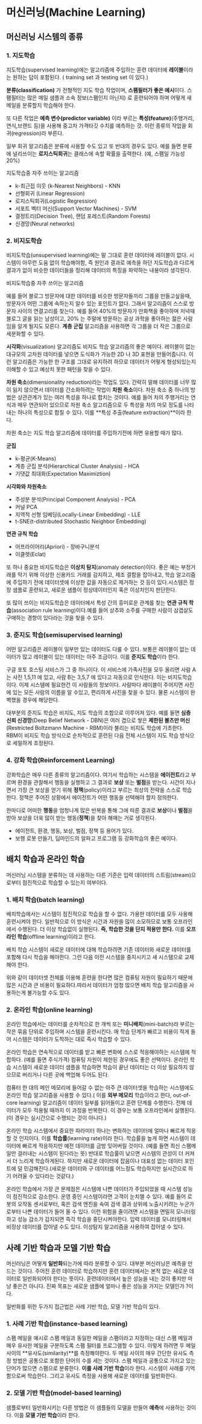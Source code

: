 # 머신러닝(Machine Learning)

## 머신러닝 시스템의 종류

### 1. 지도학습

지도학습(supervised learning)에는 알고리즘에 주입하는 훈련 데이터에 **레이블**이라는 원하는 답이 포함된다. ( training set 과 testing set 이 있다.)

**분류(classification)** 가 전형적인 지도 학습 작업이며, **스팸필터가 좋은 예시**이다. 스팸필터는 많은 메일 샘플과 소속 정보(스팸인지 아닌지) 로 훈련되어야 하며 어떻게 새 메일을 분류할지 학습해야 한다.

또 다른 작업은 **예측 변수(predictor variable)** 이라 부르는 **특성(feature)**(주행거리,연식,브랜드 등)을 사용해 중고차 가격타깃 수치를 예측하는 것. 이런 종류의 작업을 회귀(regression)라 부른다.

일부 회귀 알고리즘은 분류에 사용할 수도 있고 또 반대의 경우도 있다. 예를 들면 분류에 널리쓰이는 **로지스틱회귀**는 클래스에 속할 확률을 출력한다. (예, 스팸일 가능성 20%)

지도학습중 자주 쓰이는 알고리즘

- k-최근접 이웃 (k-Nearest Neighbors) - KNN
- 선형회귀 (Linear Regression)
- 로지스틱회귀(Logistic Regression)
- 서포트 벡터 머신(Support Vector Machines) - SVM
- 결정트리(Decision Tree), 랜덤 포레스트(Random Forests)
- 신경망(Neural networks)

### 2. 비지도학습

비지도학습(unsupervised learning)에는 말 그대로 훈련 데이터에 레이블이 없다. 시스템이 아무런 도움 없이 학습해야함, 즉 원인과 결과로 예측을 하던 지도학습과 다르게 결과가 없이 비슷한 데이터들을 정리해 데이터의 특징을 파악하는 내용이라 생각된다.

비지도학습중 자주 쓰이는 알고리즘

예를 들어 블로그 방문자에 대한 데이터를 비슷한 방문자들끼리 그룹을 만들고싶을때, 방문자가 어떤 그룹에 속하는지 알수 있는 포인트가 없다. 그래서 알고리즘이 스스로 방문자 사이의 연결고리를 찾는다. 예를 들어 40%의 방문자가 만화책을 좋아하며 저녁때 블로그 글을 읽는 남성이고, 20% 는 주말에 방문하는 공상 과학을 좋아하는 젊은 사람임을 알게 될지도 모른다. **계층 군집** 알고리즘을 사용하면 각 그룹을 더 작은 그룹으로 세분화할 수 있다.

**시각화**(visualization) 알고리즘도 비지도 학습 알고리즘의 좋은 예이다. 레이블이 없는 대규모의 고차원 데이터를 넣으면 도식화가 가능한 2D 나 3D 표현을 만들어줍니다. 이런 알고리즘은 가능한 한 구조를 그대로 유지하려 하므로 데이터가 어떻게 형성되있는지 이해할 수 있고 예상치 못한 패턴을 찾을 수 있다.

**차원 축소**(dimensionality reduction)라는 작업도 있다. 간략히 말해 데이터를 너무 많이 잃지 않으면서 데이터를 간소화하려는 작업이 **차원 축소**이다. 차원 축소 중 하나의 방법은 상관관계가 있는 여러 특성을 하나로 합치는 것이다. 예를 들어 차의 주행거리는 연식과 매우 연관되어 있으므로 차원 축소 알고리즘으로 두 특성을 차의 마모 정도를 나타내는 하나의 특성으로 합칠 수 있다. 이를 **특성 추출(feature extraction)**이라 한다.

차원 축소는 지도 학습 알고리즘에 데이터를 주입하기전에 하면 유용할 때가 많다.

**군집**

- k-평균(K-Means)
- 계층 군집 분석(Hierarchical Cluster Analysis) - HCA
- 기댓값 최대화(Expectation Maximiztion)

**시각화와 차원축소**

- 주성분 분석(Principal Component Analysis) - PCA
- 커널 PCA
- 지역적 선형 임베딩(Locally-Linear Embedding) - LLE
- t-SNE(t-distributed Stochastic Neighbor Embedding)

**연관 규칙 학습**

- 어프라이어리(Apriori) - 장바구니분석
- 이클렛(Eclat)

또 하나 중요한 비지도학습은 **이상치 탐지**(anomaly detection)이다. 좋은 예는 부정거래를 막기 위해 이상한 신용카드 거래를 감지하고, 제조 결함을 잡아내고, 학습 알고리즘에 주입하기 전에 데이터셋에 이상한 값을 자동으로 제거하는 것 등이 있다.시스템은 정장 샘플로 훈련되고, 새로운 샘플이 정상데이터인지 혹은 이상치인지 판단한다.

또 많이 쓰이는 비지도학습은 데이터에서 특성 간의 흥미로운 관계를 찾는 **연관 규칙 학습**(association rule learning)이다.예를 들어 상추와 소주를 구매한 사람이 삼겹살도 구매하는 경향이 있다라는 것을 찾을 수 있다.

### 3. 준지도 학습(semisupervised learning)

어떤 알고리즘은 레이블이 일부만 있는 데이터도 다룰 수 있다. 보통은 레이블이 없는 데이터가 많고 레이블이 있는 데이터는 아주 조금이다. 이를 **준지도 학습**이라 한다.

구글 포토 호스팅 서비스가 그 중 하나이다. 이 서비스에 가족사진을 모두 올리면 사람 A는 사진 1,5,11 에 있고, 사람 B는 3,5,7 에 있다고 자동으로 인식한다. 이는 비지도학습이다. 이제 시스템에 필요한건 이 사람들의 정보이다. 사람마다 레이블이 주어지면 사진에 있는 모든 사람의 이름을 알 수있고, 편리하게 사진을 찾을 수 있다. 물론 시스템이 완벽했을 경우에 해당한다.

대부분의 준지도 학습은 비지도, 지도 학습의 조합으로 이루어져 있다. 예를 들면 **심층 신뢰 신경망**(Deep Belief Network - DBN)은 여러 겹으로 쌓은 **제한된 볼츠만 머신**(Restricted Boltzmann Machine - RBM)이라 불리는 비지도 학습에 기초한다. RBM이 비지도 학습 방식으로 순차적으로 훈련된 다음 전체 시스템이 지도 학습 방식으로 세밀하게 조정된다.

### 4. 강화 학습(Reinforcement Learning)

강화학습은 매우 다른 종류의 알고리즘이다. 여기서 학습하는 시스템을 **에이전트**라고 부르며 환경을 관찰해서 행동을 실행하고 그 결과로 **보상** 또는 **벌점**을 받는다. 시간이 지나면서 가장 큰 보상을 얻기 위해 **정책**(policy)이라고 부르는 최상의 전략을 스스로 학습한다. 정책은 주어진 상황에서 에이전트가 어떤 행동을 선택해야 할지 정의한다.

한마디로 어떠한 **행동**을 엄청나게 많은 반복을 통해 그에 따른 결과로 **보상**이나 **벌점**을 받아 보상을 더욱 많이 받는 행동(**정책**)을 찾아 해매는 거로 생각된다.

- 에이전트, 환경, 행동, 보상, 벌점, 정책 등 용어가 있다.
- 보행 로봇 만들기, 딥마인드의 알파고 프로그램 등 강화학습의 좋은 예이다.

## 배치 학습과 온라인 학습

머신러닝 시스템을 분류하는 데 사용하는 다른 기준은 입력 데이터의 스트림(stream)으로부터 점진적으로 학습할 수 있는지 여부이다.

### 1. 배치 학습(batch learning) 

배치학습에서는 시스템이 점진적으로 학습을 할 수 없다. 가용한 데이터를 모두 사용해 훈련시켜야 한다. 일반적으로 이 방식은 시간과 자원을 많이 소모하므로 보통 오프라인에서 수행된다. 더 이상 학습없이 실행된다. **즉, 학습한 것을 단지 적용만 한다.** 이를 **오프라인 학습**(offline learning)이라고 한다.

배치 학습 시스템이 새로운 데이터에 대해 학습하려면 기존 데이터와 새로운 데이터를 포함해 다시 학습을 해야한다. 그런 다음 이전 시스템을 중지시키고 새 시스템으로 교체해야 한다.

위와 같이 데이터셋 전체를 이용해 훈련을 한다면 많은 컴퓨팅 자원이 필요하기 때문에 많은 시간과 큰 비용이 필요하다.따라서 데이터가 엄청 많으면 배치 학습 알고리즘을 사용하는게 불가능할 수도 있다.

### 2. 온라인 학습(online learning)

온라인 학습에서는 데이터를 순차적으로 한 개씩 또는 **미니배치**(mini-batch)라 부르는 작은 묶음 단위로 주입하며 시스템을 훈련시킨다. 매 학습 단계가 빠르고 비용이 적게 들어 시스템은 데이터가 도착하는 대로 즉시 학습할 수 있다.

온라인 학습은 연속적으로 데이터를 받고 빠른 변화에 스스로 적응해야하는 시스템에 적합하다. (예를 들면 주식가격)    컴퓨팅 자원이 제한된 경우에도 좋은 선택이다. 온라인 학습 시스템이 새로운 데이터 샘플을 학습하면 학습이 끝난 데이터는 더 이상 필요하지 않으므로 버리거나 다른 곳에 백업해 두어도 된다. 

컴퓨터 한 대의 메인 메모리에 들어갈 수 없는 아주 큰 데이터셋을 학습하는 시스템에도 온라인 학습 알고리즘을 사용할 수 있다.( 이를 **외부 메모리** 학습이라고 한다, out-of-core learning) 알고리즘이 데이터 일부를 읽어들이고 훈련 단계를 수행한다. 전체 데이터가 모두 적용될 때까지 이 과정을 반복한다. 이 경우는 보통 오프라인에서 실행된다.(이 경우는 실시간으로 수행되는 것이 아니다.)

온라인 학습 시스템에서 중요한 파라미터 하나는 변화하는 데이터에 얼마나 빠르게 적응할 것 인지이다. 이를 **학습률**(learning rate)이라 한다. 학습률을 높게 하면 시스템이 데이터에 빠르게 적응하지만 예전 데이터를 금방 잊어버릴 것이다. (예를 들면 최신 스팸메일만 걸러내는 시스템이 된다라는 뜻) 반대로 학습률이 낮으면 시스템의 관성이 더 커져서 더 느리게 학습하게된다. 하지만 새로운 데이터에 잡음이나 대표성 없는 데이터 포인트에 덜 민감해진다.(새로운 데이터와 구 데이터를 어느정도 학습하지만 실시간으로 하기 어려울 수 있다라는 것같다.)

온라인 학습에서 가장 큰 문제점은 시스템에 나쁜 데이터가 주입되었을 때 시스템 성능이 점진적으로 감소한다. 운영 중인 시스템이라면 고객이 눈치챌 수 있다. 예를 들어 로봇의 오작동 센서로부터, 혹은 검색 엔진을 속여 검색 결과 상위에 노출시키려는 누군가로부터 나쁜 데이터가 들어 올 수 있다. 이런 위험을 줄이려면 시스템을 면밀히 모니터링하고 성능 감소가 감지되면 즉각 학습을 중단시켜야한다. 입력 데이터를 모니터링해서 비정상 데이터를 잡아낼 수도 있다. 이상탐지 알고리즘을 사용하여 잡아낼 수 있다.

## 사례 기반 학습과 모델 기반 학습

머신러닝은 어떻게 **일반화**되는가에 따라 분류할 수 있다. 대부분 머신러닝은 예측을 만드는 것이다. 주어진 훈련 데이터로 학습하지만 훈련 데이터에서는 본적 없는 새로운 데이터로 일반화되어야 한다는 뜻이다. 훈련데이터에서 높은 성능을 내는 것이 좋지만 마냥 좋은건 아니다. 진짜 목표는 새로운 샘플에 얼마나 좋은 성능을 가지는 모델인가 ?이다.

일반화를 위한 두가지 접근법은 사례 기반 학습, 모델 기반 학습이 있다.

### 1. 사례 기반 학습(instance-based learning)

스팸 메일을 예시로 스팸 메일과 동일한 메일을 스팸이라고 지정하는 대신 스팸 메일과 매우 유사한 메일을 구분하도록 스팸 필터를 프로그램할 수 있다. 이렇게 하려면 두 메일 사이의 **유사도(similarity)**를 측정해야한다. 두 메일 사이의 매우 간단한 유사도 측정 방법은 공통으로 포함한 단어의 수를 세는 것이다. 스팸 메일과 공통으로 가지고 있는 단어가 많으면 스팸으로 분류한다. **이를 사례 기반 학습**이라 한다. 시스템이 사례를 기억함으로써 학습한다. 그리고 유사도 측정을 사용해 새로운 데이터를 일반화한다.

### 2. 모델 기반 학습(model-based learning)

샘플로부터 일반화시키는 다른 방법은 이 샘플들의 모델을 만들어 **예측**에 사용하는 것이다. 이를 **모델 기반 학습**이라 한다.